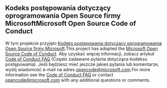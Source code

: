 ## <a name="microsoft-open-source-code-of-conduct"></a><span data-ttu-id="1b260-101">Kodeks postępowania dotyczący oprogramowania Open Source firmy Microsoft</span><span class="sxs-lookup"><span data-stu-id="1b260-101">Microsoft Open Source Code of Conduct</span></span>
<span data-ttu-id="1b260-102">W tym projekcie przyjęto [Kodeks postępowania dotyczący oprogramowania Open Source firmy Microsoft](https://opensource.microsoft.com/codeofconduct/).</span><span class="sxs-lookup"><span data-stu-id="1b260-102">This project has adopted the [Microsoft Open Source Code of Conduct](https://opensource.microsoft.com/codeofconduct/).</span></span>
<span data-ttu-id="1b260-103">Aby uzyskać więcej informacji, zobacz artykuł [Code of Conduct FAQ](https://opensource.microsoft.com/codeofconduct/faq/) (Często zadawane pytania dotyczące kodeksu postępowania). Jeśli będziesz mieć jeszcze jakieś pytania lub komentarze, wyślij wiadomość e-mail na adres [opencode@microsoft.com](mailto:opencode@microsoft.com).</span><span class="sxs-lookup"><span data-stu-id="1b260-103">For more information see the [Code of Conduct FAQ](https://opensource.microsoft.com/codeofconduct/faq/) or contact [opencode@microsoft.com](mailto:opencode@microsoft.com) with any additional questions or comments.</span></span>